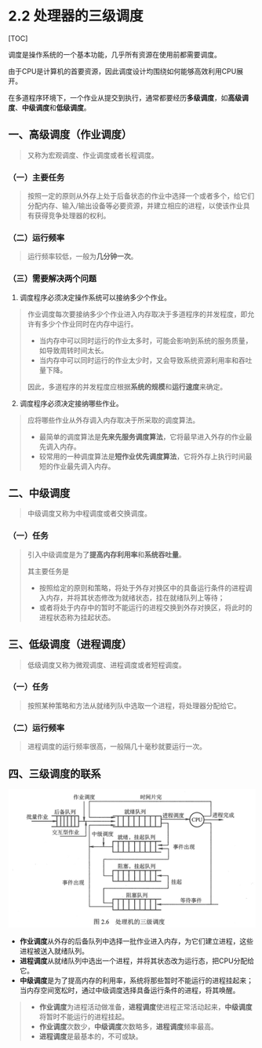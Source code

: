 # 2.2 处理器的三级调度

[TOC]

调度是操作系统的一个基本功能，几乎所有资源在使用前都需要调度。

由于CPU是计算机的首要资源，因此调度设计均围绕如何能够高效利用CPU展开。



在多道程序环境下，一个作业从提交到执行，通常都要经历**多级调度**，如**高级调度**、**中级调度**和**低级调度**。



## 一、高级调度（作业调度）

> 又称为宏观调度、作业调度或者长程调度。

### （一）主要任务

> 按照一定的原则从外存上处于后备状态的作业中选择一个或者多个，给它们分配内存、输入/输出设备等必要资源，并建立相应的进程，以使该作业具有获得竞争处理器的权利。



### （二）运行频率

> 运行频率较低，一般为**几分钟一次**。



### （三）需要解决两个问题

1. 调度程序必须决定操作系统可以接纳多少个作业。

> 作业调度每次要接纳多少个作业进入内存取决于多道程序的并发程度，即允许有多少个作业同时在内存中运行。
>
> - 当内存中可以同时运行的作业太多时，可能会影响到系统的服务质量，如导致周转时间太长。
> - 当内存中可以同时运行的作业太少时，又会导致系统资源利用率和吞吐量下降。
>
> 因此，多道程序的并发程度应根据**系统的规模**和**运行速度**来确定。



2. 调度程序必须决定接纳哪些作业。

> 应将哪些作业从外存调入内存取决于所采取的调度算法。
>
> - 最简单的调度算法是**先来先服务调度算法**，它将最早进入外存的作业最先调入内存。
> - 较常用的一种调度算法是**短作业优先调度算法**，它将外存上执行时间最短的作业最先调入内存。



## 二、中级调度

> 中级调度又称为中程调度或者交换调度。

### （一）任务

> 引入中级调度是为了**提高内存利用率**和**系统吞吐量**。
>
> 其主要任务是
>
> - 按照给定的原则和策略，将处于外存对换区中的具备运行条件的进程调入内存，并将其状态修改为就绪状态，挂在就绪队列上等待；
> - 或者将处于内存中的暂时不能运行的进程交换到外存对换区，将此时的进程状态称为挂起状态。





## 三、低级调度（进程调度）

> 低级调度又称为微观调度、进程调度或者短程调度。

### （一）任务

> 按照某种策略和方法从就绪列队中选取一个进程，将处理器分配给它。



### （二）运行频率

> 进程调度的运行频率很高，一般隔几十毫秒就要运行一次。



## 四、三级调度的联系

<img src="2-2-1.jpg" />

- **作业调度**从外存的后备队列中选择一批作业进入内存，为它们建立进程，这些进程被送入就绪队列。
- **进程调度**从就绪队列中选出一个进程，并将其状态改为运行态，把CPU分配给它。
- **中级调度**是为了提高内存的利用率，系统将那些暂时不能运行的进程挂起来；当内存空间宽松时，通过中级调度选择具备运行条件的进程，将其唤醒。



> - **作业调度**为进程活动做准备，**进程调度**使进程正常活动起来，**中级调度**将暂时不能运行的进程挂起。
> - **作业调度**次数少，**中级调度**次数略多，**进程调度**频率最高。
> - **进程调度**是最基本的，不可或缺。